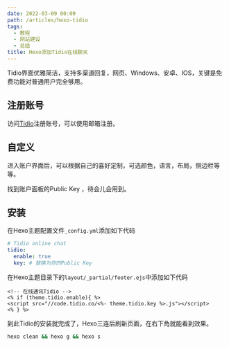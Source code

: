 ```yaml
---
date: 2022-03-09 00:09
path: /articles/hexo-tidio
tags:
  - 教程
  - 网站建设
  - 总结
title: Hexo添加Tidio在线聊天
---
```


Tidio界面优雅简洁，支持多渠道回复，网页、Windows、安卓、IOS，关键是免费功能对普通用户完全够用。

<!--more-->

## 注册账号

访问[Tidio](https://www.tidio.com/panel/register)注册账号，可以使用邮箱注册。

## 自定义

进入账户界面后，可以根据自己的喜好定制，可选颜色，语言，布局，侧边栏等等。

找到账户面板的Public Key ，待会儿会用到。

## 安装

在Hexo主题配置文件`_config.yml`添加如下代码

```yaml
# Tidio online chat
tidio:
  enable: true
  key: # 替换为你的Public Key
```

在Hexo主题目录下的`layout/_partial/footer.ejs`中添加如下代码

```ejs
<!-- 在线通讯Tidio -->
<% if (theme.tidio.enable){ %>
<script src="//code.tidio.co/<%- theme.tidio.key %>.js"></script>
<% } %>
```

到此Tidio的安装就完成了，Hexo三连后刷新页面，在右下角就能看到效果。

```bash
hexo clean && hexo g && hexo s
```
